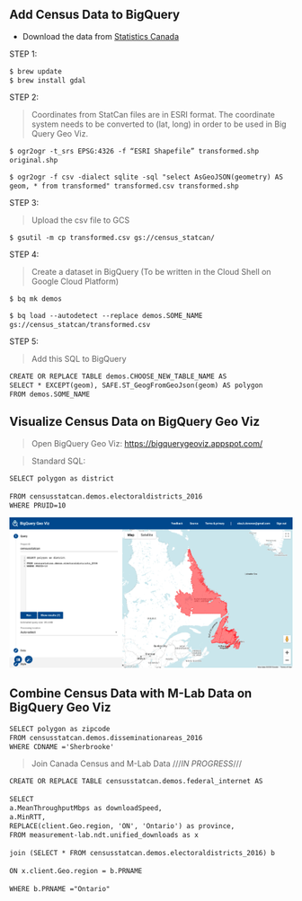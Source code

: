 ## Add Census Data to BigQuery
- Download the data from [Statistics Canada](https://www150.statcan.gc.ca/n1/en/type/data)

STEP 1:
```shell
$ brew update
$ brew install gdal
```


STEP 2:
> Coordinates from StatCan files are in ESRI format. The coordinate system needs to be converted to (lat, long) in order to be used in Big Query Geo Viz.

```shell
$ ogr2ogr -t_srs EPSG:4326 -f “ESRI Shapefile” transformed.shp original.shp
```


```shell
$ ogr2ogr -f csv -dialect sqlite -sql "select AsGeoJSON(geometry) AS geom, * from transformed" transformed.csv transformed.shp
```


STEP 3:
> Upload the csv file to GCS
```shell
$ gsutil -m cp transformed.csv gs://census_statcan/
```

STEP 4:
> Create a dataset in BigQuery
> (To be written in the Cloud Shell on Google Cloud Platform)
```shell
$ bq mk demos
```

```shell
$ bq load --autodetect --replace demos.SOME_NAME gs://census_statcan/transformed.csv
```

STEP 5:
> Add this SQL to BigQuery
```shell
CREATE OR REPLACE TABLE demos.CHOOSE_NEW_TABLE_NAME AS
SELECT * EXCEPT(geom), SAFE.ST_GeogFromGeoJson(geom) AS polygon
FROM demos.SOME_NAME
```
## Visualize Census Data on BigQuery Geo Viz
> Open BigQuery Geo Viz: https://bigquerygeoviz.appspot.com/

> Standard SQL:
```shell
SELECT polygon as district

FROM censusstatcan.demos.electoraldistricts_2016
WHERE PRUID=10
```

  ![alt-text](https://github.com/elsa-k-donovan/M-Lab-Canada/blob/master/census_example.png)

## Combine Census Data with M-Lab Data on BigQuery Geo Viz

```shell
SELECT polygon as zipcode
FROM censusstatcan.demos.disseminationareas_2016
WHERE CDNAME ='Sherbrooke'
```

> Join Canada Census and M-Lab Data ///*IN PROGRESS*///
```shell
CREATE OR REPLACE TABLE censusstatcan.demos.federal_internet AS

SELECT 
a.MeanThroughputMbps as downloadSpeed, 
a.MinRTT,
REPLACE(client.Geo.region, 'ON', 'Ontario') as province,
FROM measurement-lab.ndt.unified_downloads as x

join (SELECT * FROM censusstatcan.demos.electoraldistricts_2016) b

ON x.client.Geo.region = b.PRNAME

WHERE b.PRNAME ="Ontario"
```
